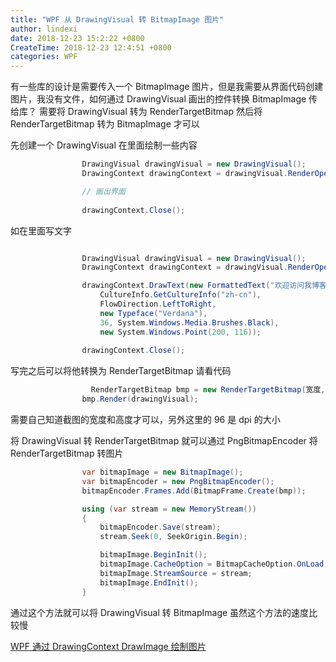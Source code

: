 ```yaml
---
title: "WPF 从 DrawingVisual 转 BitmapImage 图片"
author: lindexi
date: 2018-12-23 15:2:22 +0800
CreateTime: 2018-12-23 12:4:51 +0800
categories: WPF
---
```


有一些库的设计是需要传入一个 BitmapImage 图片，但是我需要从界面代码创建图片，我没有文件，如何通过 DrawingVisual 画出的控件转换 BitmapImage 传给库？
需要将 DrawingVisual 转为 RenderTargetBitmap 然后将 RenderTargetBitmap 转为 BitmapImage 才可以

<!--more-->


<!-- csdn -->

先创建一个 DrawingVisual 在里面绘制一些内容

```csharp
                DrawingVisual drawingVisual = new DrawingVisual();
                DrawingContext drawingContext = drawingVisual.RenderOpen();

                // 画出界面
                
                drawingContext.Close();
```

如在里面写文字

```csharp

                DrawingVisual drawingVisual = new DrawingVisual();
                DrawingContext drawingContext = drawingVisual.RenderOpen();

                drawingContext.DrawText(new FormattedText("欢迎访问我博客 http://lindexi.gitee.io 里面有大量 UWP WPF 博客",
                    CultureInfo.GetCultureInfo("zh-cn"),
                    FlowDirection.LeftToRight,
                    new Typeface("Verdana"),
                    36, System.Windows.Media.Brushes.Black),
                    new System.Windows.Point(200, 116));
                
                drawingContext.Close();
```

写完之后可以将他转换为 RenderTargetBitmap 请看代码

```csharp
                  RenderTargetBitmap bmp = new RenderTargetBitmap(宽度, 高度, 96, 96, PixelFormats.Pbgra32);
                bmp.Render(drawingVisual);
```

需要自己知道截图的宽度和高度才可以，另外这里的 96 是 dpi 的大小

将 DrawingVisual 转 RenderTargetBitmap 就可以通过 PngBitmapEncoder 将 RenderTargetBitmap 转图片

```csharp
                var bitmapImage = new BitmapImage();
                var bitmapEncoder = new PngBitmapEncoder();
                bitmapEncoder.Frames.Add(BitmapFrame.Create(bmp));

                using (var stream = new MemoryStream())
                {
                    bitmapEncoder.Save(stream);
                    stream.Seek(0, SeekOrigin.Begin);

                    bitmapImage.BeginInit();
                    bitmapImage.CacheOption = BitmapCacheOption.OnLoad;
                    bitmapImage.StreamSource = stream;
                    bitmapImage.EndInit();
                }
```

通过这个方法就可以将 DrawingVisual 转 BitmapImage 虽然这个方法的速度比较慢

[WPF 通过 DrawingContext DrawImage 绘制图片](https://lindexi.oschina.io/lindexi/post/WPF-%E9%80%9A%E8%BF%87-DrawingContext-DrawImage-%E7%BB%98%E5%88%B6%E5%9B%BE%E7%89%87.html )


